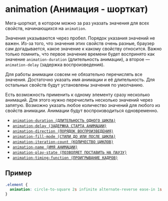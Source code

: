 # animation (Анимация - шорткат)

Мега-шорткат, в котором можно за раз указать значения для всех свойств, начинающихся на `animation`.

Значения указываются через пробел. Порядок указания значений не важен. Из-за того, что значения этих свойств очень разные, браузер сам догадывается, какое значение к какому свойству относится. Важно только помнить, что первое значение времени будет воспринято как значение `animation-duration` (длительность анимации), а второе — `animation-delay` (задержка воспроизведения).

Для работы анимации совсем не обязательно перечислять все значения. Достаточно указать имя анимации и её длительность. Для остальных свойств будут установлены значения по умолчанию.

Есть возможность применить к одному элементу сразу несколько анимаций. Для этого нужно перечислить несколько значений через запятую. Возможно указать любое количество значений для любого из свойств анимации. Анимации будут воспроизводиться одновременно.

- [`animation-duration (ДЛИТЕЛЬНОСТЬ ОДНОГО ЦИКЛА)`](<./animation-duration (ДЛИТЕЛЬНОСТЬ ОДНОГО ЦИКЛА).md>)
- [`animation-delay (ЗАДЕРЖКА СТАРТА АНИМАЦИИ)`](<./animation-delay (ЗАДЕРЖКА СТАРТА АНИМАЦИИ).md>)
- [`animation-direction (ПОРЯДОК ВОСПРОИЗВЕДЕНИЯ)`](<./animation-direction (ПОРЯДОК ВОСПРОИЗВЕДЕНИЯ).md>)
- [`animation-fill-mode (СТИЛИ ДО ИЛИ ПОСЛЕ ЦИКЛА)`](<./animation-fill-mode (СТИЛИ ДО ИЛИ ПОСЛЕ ЦИКЛА).md>)
- [`animation-iteration-count (КОЛИЧЕСТВО ЦИКЛОВ)`](<./animation-iteration-count (КОЛИЧЕСТВО ЦИКЛОВ).md>)
- [`animation-name (ИМЯ АНИМАЦИИ)`](<./animation-name (ИМЯ АНИМАЦИИ).md>)
- [`animation-play-state (ПОЗВОЛЯЕТ ПОСТАВИТЬ НА ПАУЗУ)`](<./animation-play-state (ПОЗВОЛЯЕТ ПОСТАВИТЬ НА ПАУЗУ).md>)
- [`animation-timing-function (ПРОИГРЫВАНИЕ КАДРОВ)`](<./animation-timing-function (ПРОИГРЫВАНИЕ КАДРОВ).md>)

## Пример

```css
.element {
  animation: circle-to-square 2s infinite alternate-reverse ease-in 1s;
}
```
